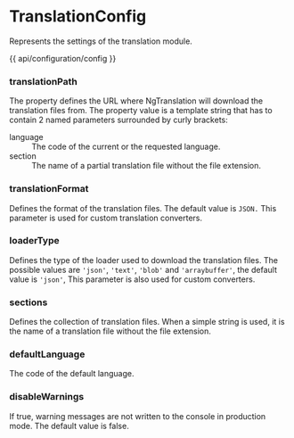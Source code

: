 <!-- ======================================================================
--- Search engine
title:          TranslationConfig
keywords:       TranslationConfig
description:    TranslationConfig.
--- Menu system
order:          10
text:           TranslationConfig
hidden:         false
umbel:          false
--- Page properties
id:             
document:       
layout:         layout-2-left
$-left:         #side-menu
searchable:     true
--- Side menu
side-menu-root:     /api
side-menu-header:   API
side-menu-top:      
side-menu-depth:    2
======================================================================= -->

# TranslationConfig

Represents the settings of the translation module.

{{ api/configuration/config }}

### translationPath

The property defines the URL where NgTranslation will download the translation
files from. The property value is a template string that has to contain 2 named
parameters surrounded by curly brackets:

<dl>
  <dt>language</dt>
  <dd>The code of the current or the requested language.</dd>
  <dt>section</dt>
  <dd>The name of a partial translation file without the file extension.</dd>
</dl>

### translationFormat

Defines the format of the translation files. The default value is `JSON.` This
parameter is used for custom translation converters.

### loaderType

Defines the type of the loader used to download the translation files. The
possible values are `'json'`, `'text'`, `'blob'` and `'arraybuffer'`, the default
value is `'json'`, This parameter is also used for custom converters.

### sections

Defines the collection of translation files. When a simple string is used, it is
the name of a translation file without the file extension.

### defaultLanguage

The code of the default language.

### disableWarnings

If true, warning messages are not written to the console in production mode. The
default value is false.
